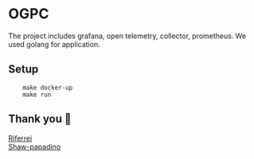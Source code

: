 # OGPC

The project includes grafana, open telemetry, collector, prometheus. We used golang for application.

## Setup

```shell
    make docker-up
    make run
```

## Thank you 🎉
[Riferrei](https://github.com/riferrei)<br>
[Shaw-papadino](https://github.com/shaw-papadino)